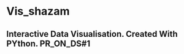 # Vis_shazam
Interactive Data Visualisation. Created With PYthon. PR_ON_DS#1
---------------------

